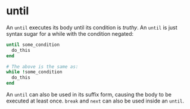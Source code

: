 # until

An `until` executes its body until its condition is *truthy*. An `until` is just syntax sugar for a while with the condition negated:

``` ruby
until some_condition
  do_this
end

# The above is the same as:
while !some_condition
  do_this
end
```

An `until` can also be used in its suffix form, causing the body to be executed at least once. `break` and `next` can also be used inside an `until`.
